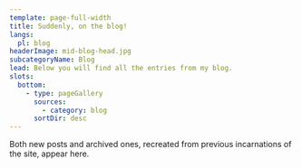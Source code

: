 ```yaml
---
template: page-full-width
title: Suddenly, on the blog!
langs:
  pl: blog
headerImage: mid-blog-head.jpg
subcategoryName: Blog
lead: Below you will find all the entries from my blog.
slots:
  bottom:
    - type: pageGallery
      sources:
        - category: blog
      sortDir: desc
---
```

Both new posts and archived ones, recreated from previous incarnations of the site, appear here.